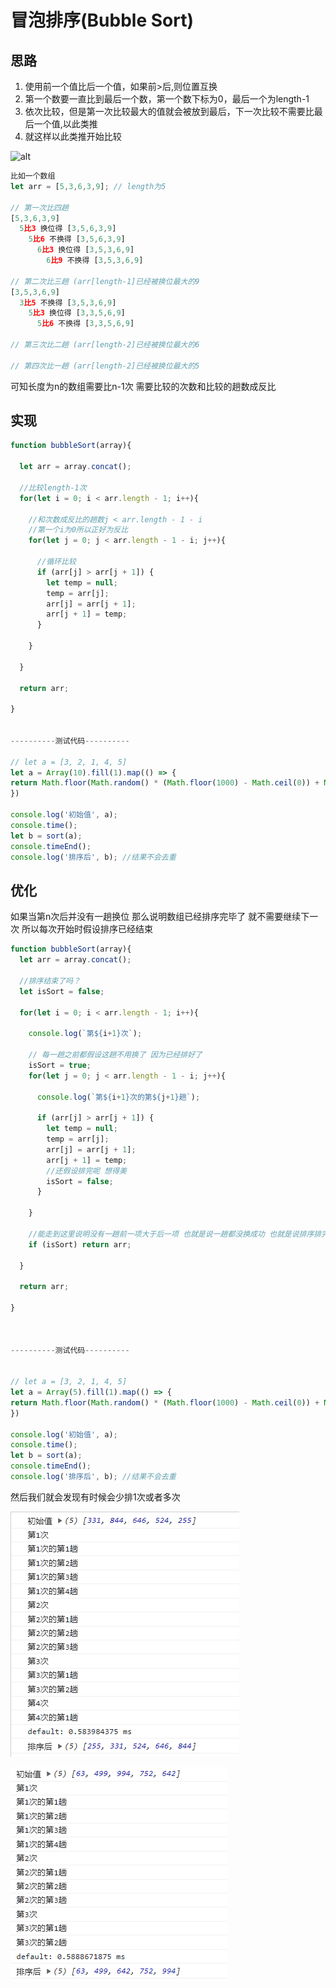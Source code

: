 # 冒泡排序(Bubble Sort)



## 思路

1. 使用前一个值比后一个值，如果前>后,则位置互换
2. 第一个数要一直比到最后一个数，第一个数下标为0，最后一个为length-1
3. 依次比较，但是第一次比较最大的值就会被放到最后，下一次比较不需要比最后一个值,以此类推
4. 就这样以此类推开始比较

![alt](https://p3-juejin.byteimg.com/tos-cn-i-k3u1fbpfcp/bb98997eab974429a6189c5f0c58f1c8~tplv-k3u1fbpfcp-zoom-in-crop-mark:3024:0:0:0.awebp?)

```js
比如一个数组
let arr = [5,3,6,3,9]; // length为5

// 第一次比四趟
[5,3,6,3,9] 
  5比3 换位得 [3,5,6,3,9]
    5比6 不换得 [3,5,6,3,9]
      6比3 换位得 [3,5,3,6,9]
        6比9 不换得 [3,5,3,6,9]

// 第二次比三趟 (arr[length-1]已经被换位最大的9
[3,5,3,6,9]
  3比5 不换得 [3,5,3,6,9]
    5比3 换位得 [3,3,5,6,9]
      5比6 不换得 [3,3,5,6,9]

// 第三次比二趟 (arr[length-2]已经被换位最大的6

// 第四次比一趟 (arr[length-2]已经被换位最大的5
```
可知长度为n的数组需要比n-1次
需要比较的次数和比较的趟数成反比


## 实现
```js
function bubbleSort(array){

  let arr = array.concat();

  //比较length-1次
  for(let i = 0; i < arr.length - 1; i++){

    //和次数成反比的趟数j < arr.length - 1 - i
    //第一个i为0所以正好为反比
    for(let j = 0; j < arr.length - 1 - i; j++){

      //循环比较
      if (arr[j] > arr[j + 1]) {
        let temp = null;
        temp = arr[j];
        arr[j] = arr[j + 1];
        arr[j + 1] = temp;
      }

    }

  }

  return arr;

}


----------测试代码----------

// let a = [3, 2, 1, 4, 5]
let a = Array(10).fill(1).map(() => {
return Math.floor(Math.random() * (Math.floor(1000) - Math.ceil(0)) + Math.ceil(0))
})

console.log('初始值', a);
console.time();
let b = sort(a);
console.timeEnd();
console.log('排序后', b); //结果不会去重
```


## 优化
如果当第n次后并没有一趟换位 那么说明数组已经排序完毕了 就不需要继续下一次
所以每次开始时假设排序已经结束
```js
function bubbleSort(array){
  let arr = array.concat();

  //排序结束了吗？
  let isSort = false;

  for(let i = 0; i < arr.length - 1; i++){

    console.log(`第${i+1}次`);

    // 每一趟之前都假设这趟不用换了 因为已经排好了
    isSort = true;
    for(let j = 0; j < arr.length - 1 - i; j++){

      console.log(`第${i+1}次的第${j+1}趟`);

      if (arr[j] > arr[j + 1]) {
        let temp = null;
        temp = arr[j];
        arr[j] = arr[j + 1];
        arr[j + 1] = temp;
        //还假设排完呢 想得美
        isSort = false;
      }

    }

    //能走到这里说明没有一趟前一项大于后一项 也就是说一趟都没换成功 也就是说排序排完咯
    if (isSort) return arr;
      
  }

  return arr;

}



----------测试代码----------


// let a = [3, 2, 1, 4, 5]
let a = Array(5).fill(1).map(() => {
return Math.floor(Math.random() * (Math.floor(1000) - Math.ceil(0)) + Math.ceil(0))
})

console.log('初始值', a);
console.time();
let b = sort(a);
console.timeEnd();
console.log('排序后', b); //结果不会去重
```
然后我们就会发现有时候会少排1次或者多次

![](https://raw.githubusercontent.com/Loveyless/img-clouding/main/img/718f00254d69b08ed78879895655357.png)

![](https://raw.githubusercontent.com/Loveyless/img-clouding/main/img/8ab7c6c1a35eed719b2821731d71e1e.png)